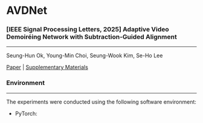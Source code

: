 # AVDNet
### **[IEEE Signal Processing Letters, 2025] Adaptive Video Demoiréing Network with Subtraction-Guided Alignment**
---
Seung-Hun Ok, Young-Min Choi, Seung-Wook Kim, Se-Ho Lee

[Paper](https://doi.org/10.1109/LSP.2025.3585820) | [Supplementary Materials](https://drive.google.com/file/d/1Bk-R0x-ACmo8sU7rr86cbPRTgkrHsTy5/view?usp=drive_link)

###  Environment
---
The experiments were conducted using the following software environment:
* PyTorch: 
